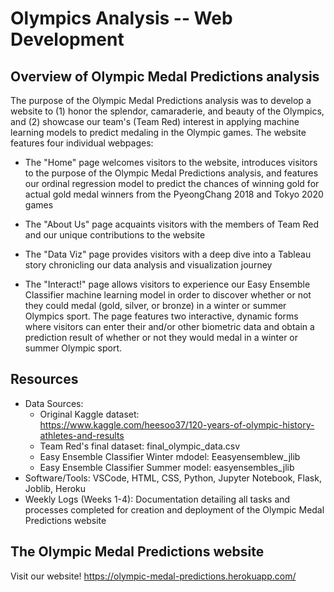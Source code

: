 # Olympics Analysis -- Web Development

## Overview of Olympic Medal Predictions analysis 
The purpose of the Olympic Medal Predictions analysis was to develop a website to (1) honor the splendor, camaraderie, and beauty of the Olympics, and (2) showcase our team's (Team Red) interest in applying machine learning models to predict medaling in the Olympic games. The website features four individual webpages:

 - The "Home" page welcomes visitors to the website, introduces visitors to the purpose of the Olympic Medal Predictions analysis, and features our ordinal regression model to predict the chances of winning gold for actual gold medal winners from the PyeongChang 2018 and Tokyo 2020 games

 - The "About Us" page acquaints visitors with the members of Team Red and our unique contributions to the website 

 - The "Data Viz" page provides visitors with a deep dive into a Tableau story chronicling our data analysis and visualization journey

 - The "Interact!" page allows visitors to experience our Easy Ensemble Classifier machine learning model in order to discover whether or not they could medal (gold, silver, or bronze) in a winter or summer Olympics sport. The page features two interactive, dynamic forms where visitors can enter their and/or other biometric data and obtain a prediction result of whether or not they would medal in a winter or summer Olympic sport.

## Resources
- Data Sources:    
    - Original Kaggle dataset:       
    https://www.kaggle.com/heesoo37/120-years-of-olympic-history-athletes-and-results
    - Team Red's final dataset: final_olympic_data.csv
    - Easy Ensemble Classifier Winter mdodel: Eeasyensemblew_jlib
    - Easy Ensemble Classifier Summer model: easyensembles_jlib
- Software/Tools: VSCode, HTML, CSS, Python, Jupyter Notebook, Flask, Joblib, Heroku
- Weekly Logs (Weeks 1-4): Documentation detailing all tasks and processes completed for creation and deployment of the Olympic Medal Predictions website


## The Olympic Medal Predictions website
Visit our website!
https://olympic-medal-predictions.herokuapp.com/

